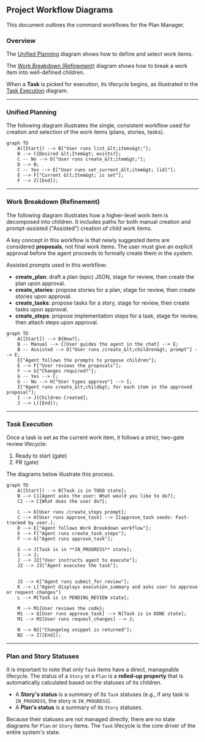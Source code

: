 ## Project Workflow Diagrams

This document outlines the command workflows for the Plan Manager.

### Overview

The [Unified Planning](#unified-planning) diagram shows how to define and select work items. 

The [Work Breakdown (Refinement)](#work-breakdown-refinement) diagram shows how to break a work item into well-defined children.

When a **Task** is picked for execution, its lifecycle begins, as illustrated in the [Task Execution](#task-execution) diagram.

---

### Unified Planning

The following diagram illustrates the single, consistent workflow used for creation and selection of the work items (plans, stories, tasks).

```mermaid
graph TD
    A([Start]) --> B["User runs list_&lt;items&gt;"];
    B --> C{Desired &lt;Item&gt; exists?};
    C -- No --> D["User runs create_&lt;item&gt;"];
    D --> B;
    C -- Yes --> E["User runs set_current_&lt;item&gt; [id]"];
    E --> F["Current &lt;Item&gt; is set"];
    F --> Z([End]);
```

---

### Work Breakdown (Refinement)

The following diagram illustrates how a higher-level work item is decomposed into children. It includes paths for both manual creation and prompt-assisted ("Assisted") creation of child work items.

A key concept in this workflow is that newly suggested items are considered **proposals**, not final work items. The user must give an explicit approval before the agent proceeds to formally create them in the system. 

Assisted prompts used in this workflow:
- **create_plan**: draft a plan (epic) JSON, stage for review, then create the plan upon approval.
- **create_stories**: propose stories for a plan, stage for review, then create stories upon approval.
- **create_tasks**: propose tasks for a story, stage for review, then create tasks upon approval.
- **create_steps**: propose implementation steps for a task, stage for review, then attach steps upon approval.

```mermaid
graph TD
    A([Start]) --> B{How?};
    B -- Manual --> C[User guides the agent in the chat] --> E;
    B -- Assisted --> D["User runs /create_&lt;children&gt; prompt"] --> E;
    E["Agent follows the prompts to propose children"];
    E --> F["User reviews the proposals"];
    F --> G{"Changes required?"};
    G -- Yes --> C;
    G -- No --> H["User types approve"] --> I;
    I["Agent runs create_&lt;child&gt; for each item in the approved proposal"];
    I --> J[Children Created];
    J --> L([End]);
```

---

### Task Execution

Once a task is set as the current work item, it follows a strict, two-gate review lifecycle:
1. Ready to start (gate)
2. PR (gate)

The diagrams below illustrate this process.

```mermaid
graph TD
    A([Start]) --> B[Task is in TODO state];
    B --> C1[Agent asks the user: What would you like to do?];
    C1 --> C{What does the user do?};
    
    C --> D[User runs /create_steps prompt];
    C --> H[User runs approve_task] --> I[approve_task seeds: Fast-tracked by user.];
    D --> E["Agent follows Work Breakdown workflow"];
    E --> F["Agent runs create_task_steps"];
    F --> G["Agent runs approve_task"];
        
    G --> J[Task is in **IN_PROGRESS** state];
    I --> J;
    J --> J2["User instructs agent to execute"];
    J2 --> J3["Agent executes the task"];

    
    J3 --> K["Agent runs submit_for_review"];
    K --> L["Agent displays execution_summary and asks user to approve or request changes"]
    L --> M[Task is in PENDING_REVIEW state];
    
    M --> M1{User reviews the code};
    M1 --> Q[User runs approve_task] --> N[Task is in DONE state];
    M1 --> M2[User runs request_changes] --> J;
    
    N --> N2["Changelog snippet is returned"];
    N2 --> Z([End]);

```

---

### Plan and Story Statuses

It is important to note that only `Task` items have a direct, manageable lifecycle. The status of a `Story` or a `Plan` is a **rolled-up property** that is automatically calculated based on the statuses of its children.

-   A **Story's status** is a summary of its `Task` statuses (e.g., if any task is `IN_PROGRESS`, the story is `IN_PROGRESS`).
-   A **Plan's status** is a summary of its `Story` statuses.

Because their statuses are not managed directly, there are no state diagrams for `Plan` or `Story` items. The `Task` lifecycle is the core driver of the entire system's state.
